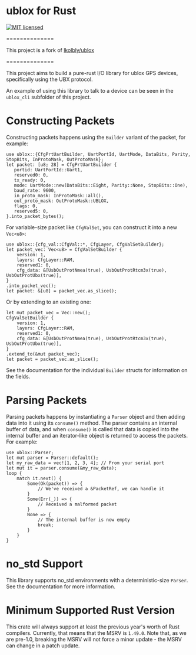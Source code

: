 ublox for Rust
==============

[![MIT licensed][mit-badge]][mit-url]

[mit-badge]: https://img.shields.io/badge/license-MIT-blue.svg
[mit-url]: https://github.com/andrei-ng/ublox-rs/blob/main/LICENSE

==============

This project is a fork of [lkolbly/ublox](https://github.com/lkolbly/ublox)

==============

This project aims to build a pure-rust I/O library for ublox GPS devices, specifically using the UBX protocol.

An example of using this library to talk to a device can be seen in the `ublox_cli` subfolder of this project.

Constructing Packets
====================

Constructing packets happens using the `Builder` variant of the packet, for example:
```
use ublox::{CfgPrtUartBuilder, UartPortId, UartMode, DataBits, Parity, StopBits, InProtoMask, OutProtoMask};
let packet: [u8; 28] = CfgPrtUartBuilder {
   portid: UartPortId::Uart1,
   reserved0: 0,
   tx_ready: 0,
   mode: UartMode::new(DataBits::Eight, Parity::None, StopBits::One),
   baud_rate: 9600,
   in_proto_mask: InProtoMask::all(),
   out_proto_mask: OutProtoMask::UBLOX,
   flags: 0,
   reserved5: 0,
}.into_packet_bytes();
```

For variable-size packet like `CfgValSet`, you can construct it into a new `Vec<u8>`:
```
use ublox::{cfg_val::CfgVal::*, CfgLayer, CfgValSetBuilder};
let packet_vec: Vec<u8> = CfgValSetBuilder {
    version: 1,
    layers: CfgLayer::RAM,
    reserved1: 0,
    cfg_data: &[UsbOutProtNmea(true), UsbOutProtRtcm3x(true), UsbOutProtUbx(true)],
}
.into_packet_vec();
let packet: &[u8] = packet_vec.as_slice();
```
Or by extending to an existing one:
```
let mut packet_vec = Vec::new();
CfgValSetBuilder {
    version: 1,
    layers: CfgLayer::RAM,
    reserved1: 0,
    cfg_data: &[UsbOutProtNmea(true), UsbOutProtRtcm3x(true), UsbOutProtUbx(true)],
}
.extend_to(&mut packet_vec);
let packet = packet_vec.as_slice();
```
See the documentation for the individual `Builder` structs for information on the fields.

Parsing Packets
===============

Parsing packets happens by instantiating a `Parser` object and then adding data into it using its `consume()` method. The parser contains an internal buffer of data, and when `consume()` is called that data is copied into the internal buffer and an iterator-like object is returned to access the packets. For example:
```
use ublox::Parser;
let mut parser = Parser::default();
let my_raw_data = vec![1, 2, 3, 4]; // From your serial port
let mut it = parser.consume(&my_raw_data);
loop {
    match it.next() {
        Some(Ok(packet)) => {
            // We've received a &PacketRef, we can handle it
        }
        Some(Err(_)) => {
            // Received a malformed packet
        }
        None => {
            // The internal buffer is now empty
            break;
        }
    }
}
```

no_std Support
==============

This library supports no_std environments with a deterministic-size `Parser`. See the documentation for more information.

Minimum Supported Rust Version
==============================

This crate will always support at least the previous year's worth of Rust compilers. Currently, that means that the MSRV is `1.49.0`. Note that, as we are pre-1.0, breaking the MSRV will not force a minor update - the MSRV can change in a patch update.
